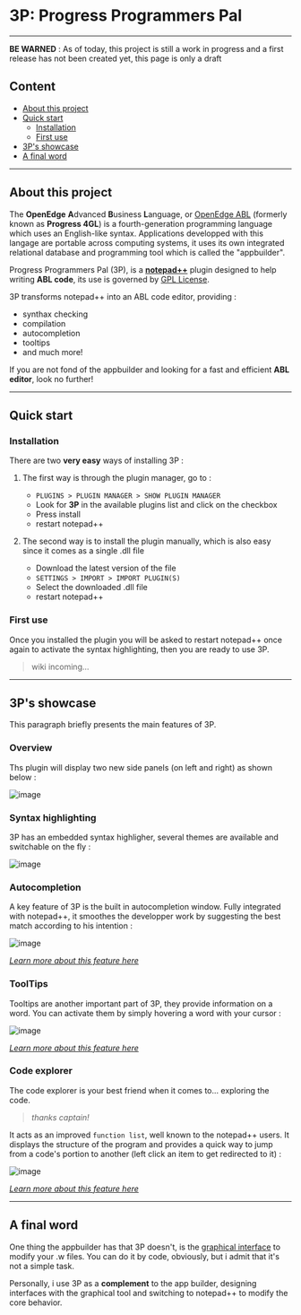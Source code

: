 # 3P: Progress Programmers Pal #

***

**BE WARNED** : As of today, this project is still a work in progress and a first release has not been created yet, this page is only a draft

## Content ##

+ [About this project](#about-this-project)
+ [Quick start](#quick-start)
    - [Installation](#installation)
    - [First use](#first-use)
+ [3P's showcase](#3ps-showcase)
+ [A final word](#a-final-word)

***

## About this project ##

The **OpenEdge** **A**dvanced **B**usiness **L**anguage, or [OpenEdge ABL](https://www.progress.com/openedge) (formerly known as **Progress 4GL**) is a fourth-generation programming language which uses an English-like syntax. Applications developped with this langage are portable across computing systems, it uses its own integrated relational database and programming tool which is called the "appbuilder".

Progress Programmers Pal (3P), is a **[notepad++](https://notepad-plus-plus.org/ "Notepad++ home page")** plugin designed to help writing **ABL code**,  its use is governed by [GPL License](http://www.gnu.org/copyleft/gpl.html).

3P transforms notepad++ into an ABL code editor, providing :

* synthax checking
* compilation
* autocompletion
* tooltips
* and much more!

If you are not fond of the appbuilder and looking for a fast and efficient **ABL editor**, look no further!


***

## Quick start ##

### Installation ###

There are two **very easy** ways of installing 3P :

1. The first way is through the plugin manager, go to :
    * `PLUGINS > PLUGIN MANAGER > SHOW PLUGIN MANAGER`
    * Look for **3P** in the available plugins list and click on the checkbox
    * Press install
    * restart notepad++

2. The second way is to install the plugin manually, which is also easy since it comes as a single .dll file
    * Download the latest version of the file
    * `SETTINGS > IMPORT > IMPORT PLUGIN(S)`
    * Select the downloaded .dll file
    * restart notepad++

### First use ###

Once you installed the plugin you will be asked to restart notepad++ once again to activate the syntax highlighting, then you are ready to use 3P.

> wiki incoming...



***

## 3P's showcase  ##

This paragraph briefly presents the main features of 3P.

### Overview ###

Ths plugin will display two new side panels (on left and right) as shown below :

![image](https://cloud.githubusercontent.com/assets/11553075/11215041/8e342adc-8d44-11e5-9c3e-fef920076f46.png)

### Syntax highlighting ###

3P has an embedded syntax highligher, several themes are available and switchable on the fly :

![image](https://cloud.githubusercontent.com/assets/11553075/11215274/a84d092e-8d45-11e5-87c6-830d40460e14.png)

### Autocompletion ###

A key feature of 3P is the built in autocompletion window. Fully integrated with notepad++, it smoothes the developper work by suggesting the best match according to his intention :

![image](https://cloud.githubusercontent.com/assets/11553075/11215781/419a86a4-8d48-11e5-9155-c062659551dd.png)

*[Learn more about this feature here](pages/autocompletion.html)*

### ToolTips ###

Tooltips are another important part of 3P, they provide information on a word. You can activate them by simply hovering a word with your cursor :

![image](https://cloud.githubusercontent.com/assets/11553075/11218206/3b6b3e8e-8d54-11e5-8162-297dcb0f4c5c.png)

*[Learn more about this feature here](pages/tooltips.html)*

### Code explorer ###

The code explorer is your best friend when it comes to... exploring the code.

> *thanks captain!*

It acts as an improved `function list`, well known to the notepad++ users. It displays the structure of the program and provides a quick way to jump from a code's portion to another (left click an item to get redirected to it) :

![image](https://cloud.githubusercontent.com/assets/11553075/11218752/256db7f8-8d57-11e5-9924-93fa3d87e83e.png)

*[Learn more about this feature here](pages/code_explorer.html)*


***

## A final word ##

One thing the appbuilder has that 3P doesn't, is the [graphical interface](https://documentation.progress.com/output/ua/OpenEdge_latest/index.html#page/gsstu/overview-of-the-openedge-appbuilder.html) to modify your .w files. You can do it by code, obviously, but i admit that it's not a simple task.

Personally, i use 3P as a **complement** to the app builder, designing interfaces with the graphical tool and switching to notepad++ to modify the core behavior.

